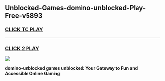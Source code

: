 
## Unblocked-Games-domino-unblocked-Play-Free-v5893
<h3>
<a href="https://premium76.site?title=domino-unblocked&ref=10A">CLICK TO PLAY</a></h3>
<hr>

<h3>
<a href="https://premium76.site?title=domino-unblocked&ref=10A">CLICK 2 PLAY</a>
  
</h3>

<a href="https://premium76.site?title=domino-unblocked&ref=10A"><img src="https://clearcache.store/games.png"></a>


**domino-unblocked games unblocked: Your Gateway to Fun and Accessible Online Gaming**
